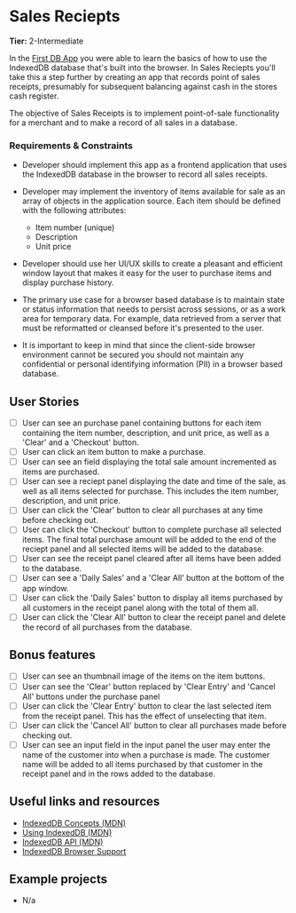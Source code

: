 # Sales Reciepts

**Tier:** 2-Intermediate

In the [First DB App](./First-DB-App.md) you were able to learn the basics of
how to use the IndexedDB database that's built into the browser. In Sales
Reciepts you'll take this a step further by creating an app that records
point of sales receipts, presumably for subsequent balancing against cash in
the stores cash register.

The objective of Sales Receipts is to implement point-of-sale functionality for
a merchant and to make a record of all sales in a database.

### Requirements & Constraints

- Developer should implement this app as a frontend application that uses the
IndexedDB database in the browser to record all sales receipts.

- Developer may implement the inventory of items available for sale as an
array of objects in the application source. Each item should be defined with
the following attributes:
    - Item number (unique)
    - Description
    - Unit price

- Developer should use her UI/UX skills to create a pleasant and efficient
window layout that makes it easy for the user to purchase items and display 
purchase history.

- The primary use case for a browser based database is to maintain state or 
status information that needs to persist across sessions, or as a work area for 
temporary data. For example, data retrieved from a server that must be 
reformatted or cleansed before it's presented to the user.

- It is important to keep in mind that since the client-side browser environment
cannot be secured you should not maintain any confidential or personal
identifying information (PII) in a browser based database.

## User Stories

-   [ ] User can see an purchase panel containing buttons for each item containing
the item number, description, and unit price, as well as a 'Clear' and a
'Checkout' button.
-   [ ] User can click an item button to make a purchase.
-   [ ] User can see an field displaying the total sale amount incremented as
items are purchased.
-   [ ] User can see a reciept panel displaying the date and time of the sale,
as well as all items selected for purchase. This includes the item number,
description, and unit price.
-   [ ] User can click the 'Clear' button to clear all purchases at any time
before checking out.
-   [ ] User can click the 'Checkout' button to complete purchase all selected
items. The final total purchase amount will be added to the end of the reciept
panel and all selected items will be added to the database.
-   [ ] User can see the receipt panel cleared after all items have been added
to the database.
-   [ ] User can see a 'Daily Sales' and a 'Clear All' button at the bottom of
the app window. 
-   [ ] User can click the 'Daily Sales' button to display all items purchased
by all customers in the receipt panel along with the total of them all.
-   [ ] User can click the 'Clear All' button to clear the receipt panel and
delete the record of all purchases from the database.

## Bonus features

-   [ ] User can see an thumbnail image of the items on the item buttons.
-   [ ] User can see the 'Clear' button replaced by 'Clear Entry' and 'Cancel
All' buttons under the purchase panel
-   [ ] User can click the 'Clear Entry' button to clear the last selected item
from the receipt panel. This has the effect of unselecting that item.
-   [ ] User can click the 'Cancel All' button to clear all purchases made
before checking out.
-   [ ] User can see an input field in the input panel the user may enter the
name of the customer into when a purchase is made. The customer name will be
added to all items purchased by that customer in the receipt panel and in the
rows added to the database.

## Useful links and resources

- [IndexedDB Concepts (MDN)](http://tinyw.in/7TIr)
- [Using IndexedDB (MDN)](http://tinyw.in/w6k0)
- [IndexedDB API (MDN)](http://tinyw.in/GqnF)
- [IndexedDB Browser Support](https://caniuse.com/#feat=indexeddb)

## Example projects

- N/a
